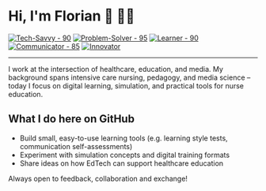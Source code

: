 # Hi, I'm Florian 👋 👨‍💻

<!-- <a href="https://www.linkedin.com/in/florianloyns/" target="_blank"><img src="https://img.shields.io/badge/LinkedIn-blue?style=for-the-badge&logo=linkedin&logoColor=white" alt="LinkedIn"></a> -->
<a href="#"><img src="https://img.shields.io/badge/Tech--Savvy-90-blue?style=for-the-badge" alt="Tech-Savvy - 90"></a>
<a href="#"><img src="https://img.shields.io/badge/Problem--Solver-95-red?style=for-the-badge" alt="Problem-Solver - 95"></a>
<a href="#"><img src="https://img.shields.io/badge/Learner-90-yellow?style=for-the-badge" alt="Learner - 90"></a>
<a href="#"><img src="https://img.shields.io/badge/Communicator-85-green?style=for-the-badge" alt="Communicator - 85"></a>
<a href="#"><img src="https://img.shields.io/badge/Innovator-88-orange?style=for-the-badge" alt="Innovator"></a>

---

I work at the intersection of healthcare, education, and media. My background spans intensive care nursing, pedagogy, and media science – today I focus on digital learning, simulation, and practical tools for nurse education.

## What I do here on GitHub
- Build small, easy-to-use learning tools (e.g. learning style tests, communication self-assessments)  
- Experiment with simulation concepts and digital training formats  
- Share ideas on how EdTech can support healthcare education

Always open to feedback, collaboration and exchange!

